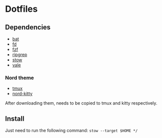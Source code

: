 # Dotfiles

## Dependencies

- [bat](https://github.com/sharkdp/bat)
- [fd](https://github.com/sharkdp/fd) 
- [fzf](https://github.com/junegunn/fzf) 
- [ripgrep](https://github.com/BurntSushi/ripgrep)
- [stow](https://www.gnu.org/software/stow)
- [vale](https://github.com/errata-ai/vale)


### Nord theme

- [tmux](https://github.com/nordtheme/tmux) 
- [nord-kitty](https://github.com/connorholyday/nord-kitty)

After downloading them, needs to be copied to tmux and kitty respectively.

## Install

Just need to run the following command: `stow --target $HOME */`
